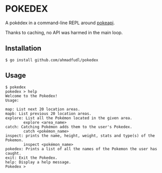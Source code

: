 # POKEDEX

A pokédex in a command-line REPL around [pokeapi](https://pokeapi.co).

Thanks to caching, no API was harmed in the main loop.

## Installation

```
$ go install github.com/ahmadfudl/pokedex
```

## Usage

```
$ pokedex
pokedex > help
Welcome to the Pokedex!
Usage:

map: List next 20 location areas.
mapb: List previous 20 location areas.
explore: List all the Pokémon located in the given area.
        explore <area_name>
catch: Catching Pokémon adds them to the user's Pokedex.
        catch <pokémon_name>
inspect: prints the name, height, weight, stats and type(s) of the Pokemon.
        inspect <pokémon_name>
pokedex: Prints a list of all the names of the Pokemon the user has caught.
exit: Exit the Pokedex.
help: Display a help message.
Pokedex >
```
